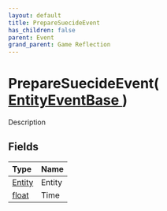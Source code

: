 ```yaml
---
layout: default
title: PrepareSuecideEvent
has_children: false
parent: Event
grand_parent: Game Reflection
---
```

# PrepareSuecideEvent( [ EntityEventBase ](/riftbreaker-wiki/docs/game-reflection/events/entity_event_base/) )
Description 

## Fields

| Type | Name |
|:----------|:--------------|
| [Entity](/riftbreaker-wiki/docs/game-reflection/classes/entity/) | Entity |
| [float](/riftbreaker-wiki/docs/game-reflection/components/float/) | Time |

